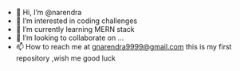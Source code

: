 - 👋 Hi, I’m @narendra
- 👀 I’m interested in coding challenges
- 🌱 I’m currently learning MERN stack 
- 💞️ I’m looking to collaborate on ...
- 📫 How to reach me at gnarendra9999@gmail.com
this is my first repository ,wish me good luck

<!---
narry581/narry581 is a ✨ special ✨ repository because its `README.md` (this file) appears on your GitHub profile.
You can click the Preview link to take a look at your changes.
--->
